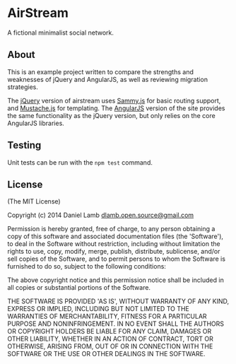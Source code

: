 # AirStream

A fictional minimalist social network.

## About

This is an example project written to compare the strengths and weaknesses of jQuery and AngularJS, as well as reviewing migration strategies.

The [jQuery](http://daniellmb.github.io/airstream/jquery) version of airstream uses [Sammy.js](http://sammyjs.org) for basic routing support, and [Mustache.js](http://mustache.github.io/) for templating. The [AngularJS](http://daniellmb.github.io/airstream/angular) version of the site provides the same functionality as the jQuery version, but only relies on the core AngularJS libraries.

## Testing

Unit tests can be run with the `npm test` command.

## License

(The MIT License)

Copyright (c) 2014 Daniel Lamb dlamb.open.source@gmail.com

Permission is hereby granted, free of charge, to any person obtaining
a copy of this software and associated documentation files (the
'Software'), to deal in the Software without restriction, including
without limitation the rights to use, copy, modify, merge, publish,
distribute, sublicense, and/or sell copies of the Software, and to
permit persons to whom the Software is furnished to do so, subject to
the following conditions:

The above copyright notice and this permission notice shall be
included in all copies or substantial portions of the Software.

THE SOFTWARE IS PROVIDED 'AS IS', WITHOUT WARRANTY OF ANY KIND,
EXPRESS OR IMPLIED, INCLUDING BUT NOT LIMITED TO THE WARRANTIES OF
MERCHANTABILITY, FITNESS FOR A PARTICULAR PURPOSE AND NONINFRINGEMENT.
IN NO EVENT SHALL THE AUTHORS OR COPYRIGHT HOLDERS BE LIABLE FOR ANY
CLAIM, DAMAGES OR OTHER LIABILITY, WHETHER IN AN ACTION OF CONTRACT,
TORT OR OTHERWISE, ARISING FROM, OUT OF OR IN CONNECTION WITH THE
SOFTWARE OR THE USE OR OTHER DEALINGS IN THE SOFTWARE.
